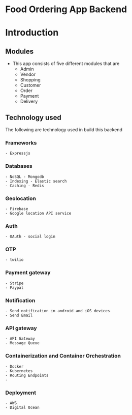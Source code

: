 # Food Ordering App Backend

# Introduction

## Modules

- This app consists of five different modules that are
  - Admin
  - Vendor
  - Shopping
  - Customer
  - Order
  - Payment
  - Delivery

## Technology used

The following are technology used in build this backend

### Frameworks

    - Expressjs

### Databases

    - NoSQL - Mongodb
    - Indexing - Elastic search
    - Caching - Redis

### Geolocation

    - Firebase
    - Google location API service

### Auth

    - OAuth - social login

### OTP

    - twilio

### Payment gateway

    - Stripe
    - Paypal

### Notification

    - Send notification in android and iOS devices
    - Send Email

### API gateway

    - API Gateway
    - Message Queue

### Containerization and Container Orchestration

    - Docker
    - Kubernetes
    - Routing Endpoints
    -

### Deployment

    - AWS
    - Digital Ocean
